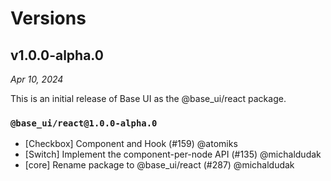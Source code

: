 # Versions

## v1.0.0-alpha.0

_Apr 10, 2024_

This is an initial release of Base UI as the @base_ui/react package.

### `@base_ui/react@1.0.0-alpha.0`

- [Checkbox] Component and Hook (#159) @atomiks
- [Switch] Implement the component-per-node API (#135) @michaldudak
- [core] Rename package to @base_ui/react (#287) @michaldudak
